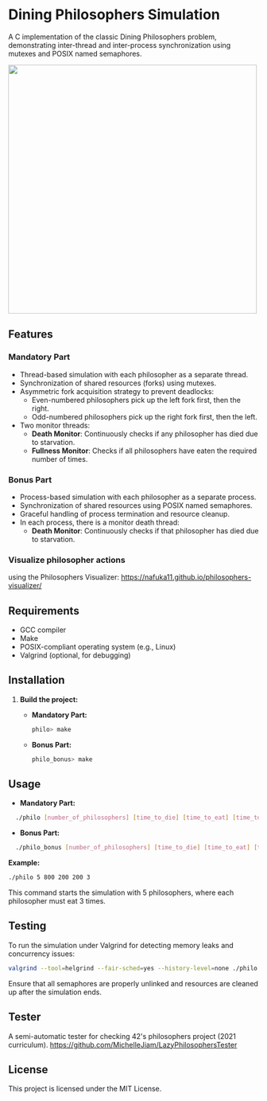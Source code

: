 # Dining Philosophers Simulation

A C implementation of the classic Dining Philosophers problem, demonstrating inter-thread and inter-process synchronization using mutexes and POSIX named semaphores.

<img src= "https://github.com/user-attachments/assets/63a818b6-9714-4a45-8cb7-ce7059677c80" width="500" height="500"/>

## Features

### Mandatory Part

- Thread-based simulation with each philosopher as a separate thread.
- Synchronization of shared resources (forks) using mutexes.
- Asymmetric fork acquisition strategy to prevent deadlocks:
  - Even-numbered philosophers pick up the left fork first, then the right.
  - Odd-numbered philosophers pick up the right fork first, then the left.
- Two monitor threads:
  - **Death Monitor**: Continuously checks if any philosopher has died due to starvation.
  - **Fullness Monitor**: Checks if all philosophers have eaten the required number of times.

### Bonus Part

- Process-based simulation with each philosopher as a separate process.
- Synchronization of shared resources using POSIX named semaphores.
- Graceful handling of process termination and resource cleanup.
- In each process, there is a monitor death thread:
  - **Death Monitor**: Continuously checks if that philosopher has died due to starvation.

### Visualize philosopher actions
using the Philosophers Visualizer: https://nafuka11.github.io/philosophers-visualizer/ 

## Requirements

- GCC compiler
- Make
- POSIX-compliant operating system (e.g., Linux)
- Valgrind (optional, for debugging)

## Installation

1. **Build the project:**

   - **Mandatory Part:**

     ```bash
     philo> make
     ```

   - **Bonus Part:**

     ```bash
     philo_bonus> make
     ```

## Usage

- **Mandatory Part:**

  
```bash
  ./philo [number_of_philosophers] [time_to_die] [time_to_eat] [time_to_sleep] [number_of_times_each_philosopher_must_eat]
  ```

- **Bonus Part:**

  
```bash
  ./philo_bonus [number_of_philosophers] [time_to_die] [time_to_eat] [time_to_sleep] [number_of_times_each_philosopher_must_eat]
  ```

**Example:**


```bash
./philo 5 800 200 200 3
```

This command starts the simulation with 5 philosophers, where each philosopher must eat 3 times.

## Testing

To run the simulation under Valgrind for detecting memory leaks and concurrency issues:


```bash
valgrind --tool=helgrind --fair-sched=yes --history-level=none ./philo 5 800 200 200 3
```

Ensure that all semaphores are properly unlinked and resources are cleaned up after the simulation ends.

## Tester

A semi-automatic tester for checking 42's philosophers project (2021 curriculum).
https://github.com/MichelleJiam/LazyPhilosophersTester

## License

This project is licensed under the MIT License.
